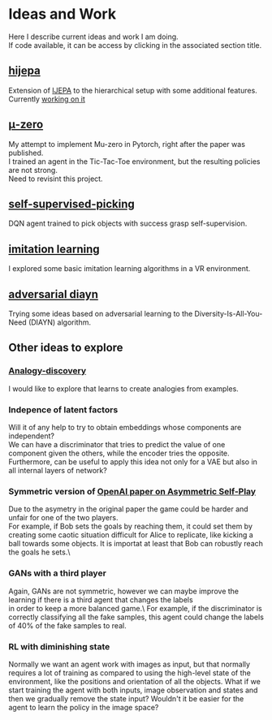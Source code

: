# Ideas and Work

Here I describe current ideas and work I am doing.\
If code available, it can be access by clicking in the associated section title.

## [hijepa](https://github.com/FernandoCamaro/HIJEPA)
Extension of [IJEPA](https://github.com/facebookresearch/ijepa) to the hierarchical setup with some additional features.\
Currently [working on it](https://github.com/FernandoCamaro/HIJEPA)

## [μ-zero](https://github.com/FernandoCamaro/muzero)
My attempt to implement Mu-zero in Pytorch, right after the paper was published.\
I trained an agent in the Tic-Tac-Toe environment, but the resulting policies are not strong.\
Need to revisint this project.

## [self-supervised-picking](https://github.com/FernandoCamaro/self-supervised-picking)
DQN agent trained to pick objects with success grasp self-supervision. 

## [imitation learning](https://github.com/FernandoCamaro/imitation_learning)
I explored some basic imitation learning algorithms in a VR environment.

## [adversarial diayn](https://github.com/FernandoCamaro/adiayn/tree/adiayn)
Trying some ideas based on adversarial learning to the Diversity-Is-All-You-Need (DIAYN) algorithm.

## Other ideas to explore

### [Analogy-discovery](Analogy-discovery.md)
I would like to explore that learns to create analogies from examples.

### Indepence of latent factors
Will it of any help to try to obtain embeddings whose components are independent?\
We can have a discriminator that tries to predict the value of one component given the others, while the encoder tries the opposite.\
Furthermore, can be useful to apply this idea not only for a VAE but also in all internal layers of network?

### Symmetric version of [OpenAI paper on Asymmetric Self-Play](https://arxiv.org/abs/2101.04882)
Due to the asymetry in the original paper the game could be harder and unfair for one of the two players.\
For example, if Bob sets the goals by reaching them, it could set them by creating some caotic situation difficult for Alice to replicate, like kicking a ball towards some objects. It is importat at least that Bob can robustly reach the goals he sets.\

### GANs with a third player
Again, GANs are not symmetric, however we can maybe improve the learning if there is a third agent that changes the labels\
in order to keep a more balanced game.\ For example, if the discriminator is correctly classifying all the fake samples, this agent could change the labels of 40% of the fake samples to real.

### RL with diminishing state
Normally we want an agent work with images as input, but that normally requires a lot of training as compared to using the high-level state of the environment, like the positions and orientation of all the objects. What if we start training the agent with both inputs, image observation and states and then we gradually remove the state input? Wouldn't it be easier for the agent to learn the policy in the image space?